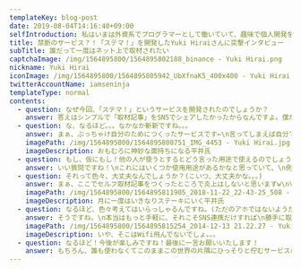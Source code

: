 ```yaml
---
templateKey: blog-post
date: 2019-08-04T14:16:40+09:00
selfIntroduction: 私はいまは外資系でプログラマーとして働いていて、趣味で個人開発をやっています。今回は、全く需要がないであろう「ステマ！」という「取材されたい欲」を満たすことができるサービスを開発しました。
title: 禁断のサービス？！「ステマ！」を開発したYuki Hiraiさんに突撃インタビュー
subTitle: 誰だって一度はネット上で取材されたい
captchaImage: /img/1564895800/1564895802188_binance - Yuki Hirai.png
nickname: Yuki Hirai
iconImage: /img/1564895800/1564895805942_UbXfnaK5_400x400 - Yuki Hirai.jpg
twitterAccountName: iamseninja
templateType: normal
contents:
  - question: なぜ今回、「ステマ！」というサービスを開発されたのでしょうか？
    answer: 答えはシンプルで「取材記事」をSNSでシェアしたかったからなんですよ。僕がw\nこのサイトで取材記事をつくればFacebookとかTwitterなどのSNSに「取材されました！」というコメントと一緒にその取材記事のURLも一緒に投稿できるっていうw
  - question: な、なるほど。。。なかなか斬新ですね。。。
    answer: まぁ、ぶっちゃけ自分のためにつくったサービスです←\n言ってしまえば自分で自分の取材記事をつくるサービスなんでw
    imagePath: /img/1564895800/1564895808751_IMG_4453 - Yuki Hirai.jpg
    imageDescription: おもむろに神妙な面持ちになる平井氏
  - question: もし、仮にもし！他の人が使うとするとどう言った用途で使えるのでしょうか？
    answer: いい質問ですね！\nこれにはいくつか使用用途があるかなと思っていて、\n例えば、取材されたいという自己承認欲求以外にも\n\n- PRしたいサービスがある\n- 自分自身をPRしたい\n- ステマしたい\n- 炎上したい\n- 自分のことを面白おかしく表現したい\n\nといった用途で使えるかなと思います。\nまぁ炎上流行ってますからね。\n\n最近だと、レペゼン地◯さんとか◯◯王子さんだったりとか\n人気者になるためには最初に炎上するのが大事ってYoutuberのシバターさんもおっしゃってましたし\nそういう用途でも使えると思います。
  - question: それって色々、大丈夫なんでしょうか？(こいつ、大丈夫かな。。。)
    answer: まぁ、ここでセルフ取材記事をつくったところで炎上はしないと思いますw\n\n各記事にはPPマークと念の為、ステマ表記をつけてるのでw\n読んでる人もさすがにネタだったわかるんじゃないですかね？\n\nもし、サービス名が不適切とか\nもっとPRだってわかりやすくしろって怒られて\nそれこそ炎上すれば考えますw\n\n一応、配慮はしてるつもりです。
    imagePath: /img/1564895800/1564895811905_2018-11-22_22-43-25_508 - Yuki Hirai.jpeg
    imageDescription: 月に一度はいきなりステーキにいく平井氏
  - question: なるほど、色々考えてはいらっしゃるんですね。(ただのアホではないようだ。)
    answer: そうですね。\n本当はもっと手軽に、それこそSNS連携だけすれば\n勝手に取材記事が生成される！くらいのお手軽さで考えてたんですが\n取材記事ってなるとやっぱちょっとくらい本格的に書けた方がいいかなってことで\nいまはGoogleフォームから投稿できるようにしてますw\nいずれは余裕があればSNS連携するだけで取材記事を生成できる機能も追加したいですね
    imagePath: /img/1564895800/1564895815254_2014-12-13 21.22.27 - Yuki Hirai.jpg
    imageDescription: いや、そこはWifi飛んでないでしょ。。。
  - question: なるほど！今後が楽しみですね！最後に一言お願いいたします！
    answer: もちろん、誰も使わなくてこのままこの世界の片隅にひっそりと佇むサービスになる可能性が大ですが。このサービスを皮切りに他にもいろいろ作っていきたいと思います！
---
```

